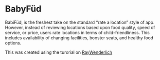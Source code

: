 # BabyFüd
BabiFüd, is the freshest take on the standard “rate a location” style of app. However, instead of reviewing locations based upon food quality, speed of service, or price, users rate locations in terms of child-friendliness. This includes availability of changing facilities, booster seats, and healthy food options.

This was created using the turorial on [RayWenderlich](http://www.raywenderlich.com/83116/beginning-cloudkit-tutorial)